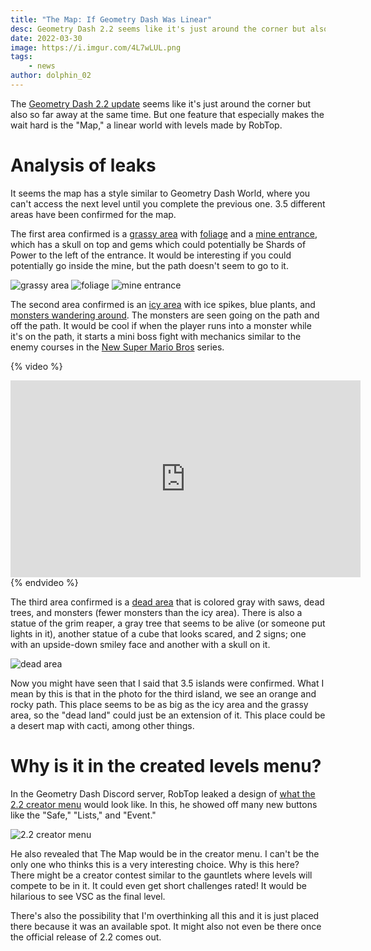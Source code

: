 ```yaml
---
title: "The Map: If Geometry Dash Was Linear"
desc: Geometry Dash 2.2 seems like it's just around the corner but also so far away at the same time. But one feature that especially makes the wait hard is the "Map," a linear world with levels made by RobTop.
date: 2022-03-30
image: https://i.imgur.com/4L7wLUL.png
tags: 
    - news
author: dolphin_02
---
```


The [Geometry Dash 2.2 update](https://geometry-dash.fandom.com/wiki/Update_2.2) seems like it's just around the corner but also so far away at the same time. But one feature that especially makes the wait hard is the "Map," a linear world with levels made by RobTop.

# Analysis of leaks

It seems the map has a style similar to Geometry Dash World, where you can't access the next level until you complete the previous one. 3.5 different areas have been confirmed for the map. 

The first area confirmed is a [grassy area](https://geometry-dash.fandom.com/wiki/Update_2.2?file=Update2.2MapPreview01.png) with [foliage](https://geometry-dash.fandom.com/wiki/Update_2.2?file=Update2.2MapPreview02.png) and a [mine entrance](https://geometry-dash.fandom.com/wiki/Update_2.2?file=Update2.2MapPreview03.png), which has a skull on top and gems which could potentially be Shards of Power to the left of the entrance. It would be interesting if you could potentially go inside the mine, but the path doesn't seem to go to it. 

![grassy area](https://static.wikia.nocookie.net/geometry-dash/images/7/78/Update2.2MapPreview01.png)
![foliage](https://static.wikia.nocookie.net/geometry-dash/images/c/c8/Update2.2MapPreview02.png)
![mine entrance](https://static.wikia.nocookie.net/geometry-dash/images/0/09/Update2.2MapPreview03.png)

The second area confirmed is an [icy area](https://geometry-dash.fandom.com/wiki/Update_2.2?file=Update2.2MapPreview04.png) with ice spikes, blue plants, and [monsters wandering around](https://discordapp.com/channels/398627612299362304/398627612299362306/938826494023721070). The monsters are seen going on the path and off the path. It would be cool if when the player runs into a monster while it's on the path, it starts a mini boss fight with mechanics similar to the enemy courses in the [New Super Mario Bros](https://www.mariowiki.com/Enemy_Course) series.

{% video %}
<iframe width="560" height="315" src="https://www.youtube.com/embed/1B3FVvfC6AE" title="YouTube video player" frameborder="0" allow="accelerometer; autoplay; clipboard-write; encrypted-media; gyroscope; picture-in-picture" allowfullscreen></iframe>
{% endvideo %}

The third area confirmed is a [dead area](https://geometry-dash.fandom.com/wiki/Update_2.2?file=Update2.2MapPreview06.jpg) that is colored gray with saws, dead trees, and monsters (fewer monsters than the icy area). There is also a statue of the grim reaper, a gray tree that seems to be alive (or someone put lights in it), another statue of a cube that looks scared, and 2 signs; one with an upside-down smiley face and another with a skull on it.

![dead area](https://i.imgur.com/4L7wLUL.png)

Now you might have seen that I said that 3.5 islands were confirmed. What I mean by this is that in the photo for the third island, we see an orange and rocky path. This place seems to be as big as the icy area and the grassy area, so the "dead land" could just be an extension of it. This place could be a desert map with cacti, among other things.

# Why is it in the created levels menu?

In the Geometry Dash Discord server, RobTop leaked a design of [what the 2.2 creator menu](/posts/hall-of-fame-will-be-removed/) would look like. In this, he showed off many new buttons like the "Safe," "Lists," and "Event."

![2.2 creator menu](https://pbs.twimg.com/media/FKsaF3pUUAMQlZ2?format=jpg&name=large)

He also revealed that The Map would be in the creator menu. I can't be the only one who thinks this is a very interesting choice. Why is this here? There might be a creator contest similar to the gauntlets where levels will compete to be in it. It could even get short challenges rated! It would be hilarious to see VSC as the final level.

There's also the possibility that I'm overthinking all this and it is just placed there because it was an available spot. It might also not even be there once the official release of 2.2 comes out.
